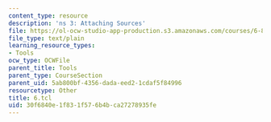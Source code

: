 ```yaml
---
content_type: resource
description: 'ns 3: Attaching Sources'
file: https://ol-ocw-studio-app-production.s3.amazonaws.com/courses/6-829-computer-networks-fall-2002/30f6840e1f831f576b4bca27278935fe_6.tcl
file_type: text/plain
learning_resource_types:
- Tools
ocw_type: OCWFile
parent_title: Tools
parent_type: CourseSection
parent_uid: 5ab800bf-4356-dada-eed2-1cdaf5f84996
resourcetype: Other
title: 6.tcl
uid: 30f6840e-1f83-1f57-6b4b-ca27278935fe
---
```

